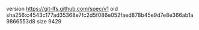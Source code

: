 version https://git-lfs.github.com/spec/v1
oid sha256:c4543c177ad35368e7fc2d5f086e052faed878b45e9d7e8e366ab1a9866553d8
size 9429
